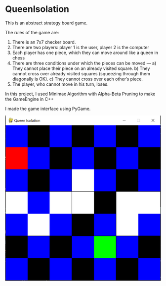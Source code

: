 # QueenIsolation

This is an abstract strategy board game.

The rules of the game are:
1) There is an 7x7 checker board.
2) There are two players: player 1 is the user, player 2 is the computer
3) Each player has one piece, which they can move around like a queen in chess
4) There are three conditions under which the pieces can be moved —
      a) They cannot place their piece on an already visited square.
      b) They cannot cross over already visited squares (squeezing through them diagonally is OK).
      c) They cannot cross over each other’s piece.
5) The player, who cannot move in his turn, loses.

In this project, I used Minimax Algorithm with Alpha-Beta Pruning to make the GameEngine in C++ 

I made the game interface using PyGame.

![Gameplay](/gameplay.png)
